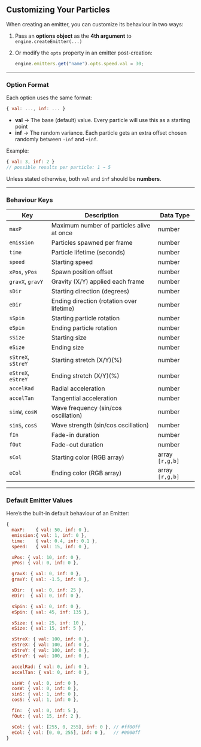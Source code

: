 ## Customizing Your Particles

When creating an emitter, you can customize its behaviour in two ways:

1. Pass an **options object** as the **4th argument** to `engine.createEmitter(...)`
2. Or modify the `opts` property in an emitter post-creation:

   ```js
   engine.emitters.get("name").opts.speed.val = 30;
   ```

---

### Option Format

Each option uses the same format:

```js
{ val: ..., inf: ... }
```

* **val** → The base (default) value. Every particle will use this as a starting point
* **inf** → The random variance. Each particle gets an extra offset chosen randomly between `-inf` and `+inf`.

Example:

```js
{ val: 3, inf: 2 }  
// possible results per particle: 1 → 5
```

Unless stated otherwise, both `val` and `inf` should be **numbers**.

---

### Behaviour Keys

| Key                | Description                               | Data Type       |
| ------------------ | ----------------------------------------- | --------------- |
| `maxP`             | Maximum number of particles alive at once | number          |
| `emission`         | Particles spawned per frame               | number          |
| `time`             | Particle lifetime (seconds)               | number          |
| `speed`            | Starting speed                            | number          |
| `xPos`, `yPos`     | Spawn position offset                     | number          |
| `gravX`, `gravY`   | Gravity (X/Y) applied each frame          | number          |
| `sDir`             | Starting direction (degrees)              | number          |
| `eDir`             | Ending direction (rotation over lifetime) | number          |
| `sSpin`            | Starting particle rotation                | number          |
| `eSpin`            | Ending particle rotation                  | number          |
| `sSize`            | Starting size                             | number          |
| `eSize`            | Ending size                               | number          |
| `sStreX`, `sStreY` | Starting stretch (X/Y)(%)                 | number          |
| `eStreX`, `eStreY` | Ending stretch (X/Y)(%)                   | number          |
| `accelRad`         | Radial acceleration                       | number          |
| `accelTan`         | Tangential acceleration                   | number          |
| `sinW`, `cosW`     | Wave frequency (sin/cos oscillation)      | number          |
| `sinS`, `cosS`     | Wave strength (sin/cos oscillation)       | number          |
| `fIn`              | Fade-in duration                          | number          |
| `fOut`             | Fade-out duration                         | number          |
| `sCol`             | Starting color (RGB array)                | array `[r,g,b]` |
| `eCol`             | Ending color (RGB array)                  | array `[r,g,b]` |

---

### Default Emitter Values

Here’s the built-in default behaviour of an Emitter:

```js
{
  maxP:    { val: 50, inf: 0 },
  emission:{ val: 1, inf: 0 },
  time:    { val: 0.4, inf: 0.1 },
  speed:   { val: 15, inf: 0 },

  xPos: { val: 10, inf: 0 },
  yPos: { val: 0, inf: 0 },

  gravX: { val: 0, inf: 0 },
  gravY: { val: -1.5, inf: 0 },

  sDir:  { val: 0, inf: 25 },
  eDir:  { val: 0, inf: 0 },

  sSpin: { val: 0, inf: 0 },
  eSpin: { val: 45, inf: 135 },

  sSize: { val: 25, inf: 10 },
  eSize: { val: 15, inf: 5 },

  sStreX: { val: 100, inf: 0 },
  eStreX: { val: 100, inf: 0 },
  sStreY: { val: 100, inf: 0 },
  eStreY: { val: 100, inf: 0 },

  accelRad: { val: 0, inf: 0 },
  accelTan: { val: 0, inf: 0 },

  sinW: { val: 0, inf: 0 },
  cosW: { val: 0, inf: 0 },
  sinS: { val: 1, inf: 0 },
  cosS: { val: 1, inf: 0 },

  fIn:  { val: 0, inf: 5 },
  fOut: { val: 15, inf: 2 },

  sCol: { val: [255, 0, 255], inf: 0 }, // #ff00ff
  eCol: { val: [0, 0, 255], inf: 0 },   // #0000ff
}
```
